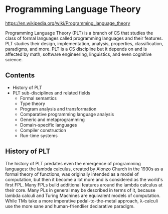 # Programming Language Theory

https://en.wikipedia.org/wiki/Programming_language_theory

Programming Language Theory (PLT) is a branch of CS that studies the class of formal languages called programming languages and their features. PLT studies their design, implementation, analysis, properties, classification, paradigms, and more. PLT is a CS discipline but it depends on and is affected by math, software engineering, linguistics, and even cognitive science.

## Contents

- History of PLT
- PLT sub-disciplines and related fields
  - Formal semantics
  - Type theory
  - Program analysis and transformation
  - Comparative programming language analysis
  - Generic and metaprogramming
  - Domain-specific languages
  - Compiler construction
  - Run-time systems

## History of PLT

The history of PLT predates even the emergence of programming languages: the lambda calculus, created by Alonzo Church in the 1930s as a formal theory of functions, was originally intended as a model of computation, but then it become a lot more and is considered as the world's first FPL. Many FPLs build additional features around the lambda calculus at their core. Many PLs in general may be described in terms of it, because lambda calculi and Turing Machines are equivalent models of computation. While TMs take a more imperative pedal-to-the-metal approach, λ-calculi use the more sane and human-friendlier declarative paradigm.
